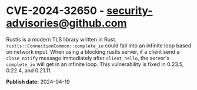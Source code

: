# CVE-2024-32650 - security-advisories@github.com

Rustls is a modern TLS library written in Rust. `rustls::ConnectionCommon::complete_io` could fall into an infinite loop based on network input. When using a blocking rustls server, if a client send a `close_notify` message immediately after `client_hello`, the server's `complete_io` will get in an infinite loop. This vulnerability is fixed in 0.23.5, 0.22.4, and 0.21.11.

**Publish date:** 2024-04-19

